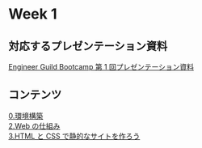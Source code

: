 # Week 1

## 対応するプレゼンテーション資料

[Engineer Guild Bootcamp 第 1 回プレゼンテーション資料](https://howtv.notion.site/Engineer-Guild-Bootcamp-Week-1-2450ce0fdf5680f398cff56fb4ba2982)

## コンテンツ

[0.環境構築](./0.環境構築.md)  
[2.Web の仕組み](./2.Webの仕組み.md)  
[3.HTML と CSS で静的なサイトを作ろう](./3.HTMLとCSSで静的なサイトを作ろう.md)
